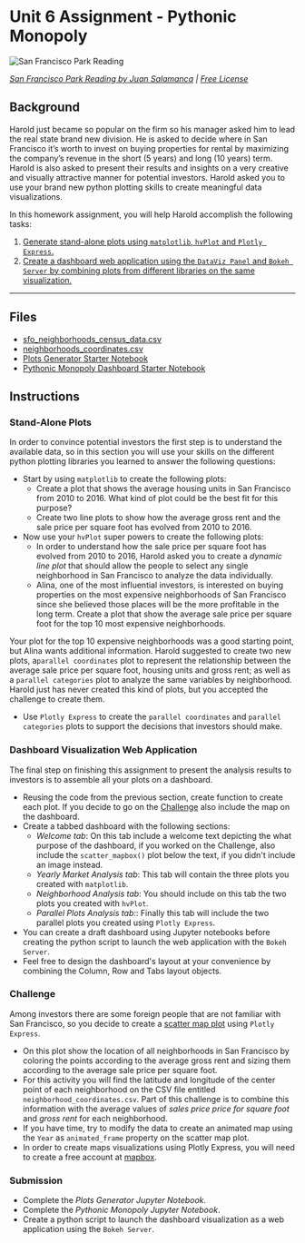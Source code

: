 # Unit 6 Assignment - Pythonic Monopoly

![San Francisco Park Reading](Images/san-francisco-park-reading.jpg)

*[San Francisco Park Reading by Juan Salamanca](https://www.pexels.com/photo/park-san-francisco-reading-61109/) | [Free License](https://www.pexels.com/photo-license/)*

## Background

Harold just became so popular on the firm so his manager asked him to lead the real state brand new division. He is asked to decide where in San Francisco it’s worth to invest on buying properties for rental by maximizing the company’s revenue in the short (5 years) and long (10 years) term. Harold is also asked to present their results and insights on a very creative and visually attractive manner for potential investors. Harold asked you to use your brand new python plotting skills to create meaningful data visualizations.

In this homework assignment, you will help Harold accomplish the following tasks:

1. [Generate stand-alone plots using `matplotlib`, `hvPlot` and `Plotly Express`.](#Stand-Alone-Plots)
2. [Create a dashboard web application using the `DataViz Panel` and `Bokeh Server` by combining plots from different libraries on the same visualization.](#Dashboard-Visualization-Web-Application)

---

## Files

* [sfo_neighborhoods_census_data.csv](../Data/sfo_neighborhoods_census_data.csv)
* [neighborhoods_coordinates.csv](../Data/neighborhoods_coordinates.csv)
* [Plots Generator Starter Notebook](Resources/plots_generator.ipynb)
* [Pythonic Monopoly Dashboard Starter Notebook](Resources/pythonic_monopoly_dashboard.ipynb)

## Instructions

### Stand-Alone Plots

In order to convince potential investors the first step is to understand the available data, so in this section you will use your skills on the different python plotting libraries you learned to answer the following questions:

* Start by using `matplotlib` to create the following plots:
  * Create a plot that shows the average housing units in San Francisco from 2010 to 2016. What kind of plot could be the best fit for this purpose?
  * Create two line plots to show how the average gross rent and the sale price per square foot has evolved from 2010 to 2016.
* Now use your `hvPlot` super powers to create the following plots:
  * In order to understand how the sale price per square foot has evolved from 2010 to 2016, Harold asked you to create a *dynamic line plot* that should allow the people to select any single neighborhood in San Francisco to analyze the data individually.
  * Alina, one of the most influential investors, is interested on buying properties on the most expensive neighborhoods of San Francisco since she believed those places will be the more profitable in the long term. Create a plot that show the average sale price per square foot for the top 10 most expensive neighborhoods.

Your plot for the top 10 expensive neighborhoods was a good starting point, but Alina wants additional information. Harold suggested to create two new plots, a`parallel coordinates` plot to represent the relationship between the average sale price per square foot, housing units and gross rent; as well as a `parallel categories` plot to analyze the same variables by neighborhood. Harold just has never created this kind of plots, but you accepted the challenge to create them.

* Use `Plotly Express` to create the `parallel coordinates` and `parallel categories` plots to support the decisions that investors should make.

### Dashboard Visualization Web Application

The final step on finishing this assignment to present the analysis results to investors is to assemble all your plots on a dashboard.

* Reusing the code from the previous section, create function to create each plot. If you decide to go on the [Challenge](#Challenge) also include the map on the dashboard.
* Create a tabbed dashboard with the following sections:
  * _Welcome tab_: On this tab include a welcome text depicting the what purpose of the dashboard, if you worked on the Challenge, also include the `scatter_mapbox()` plot below the text, if you didn't include an image instead.
  * _Yearly Market Analysis tab_: This tab will contain the three plots you created with `matplotlib`.
  * _Neighborhood Analysis tab_: You should include on this tab the two plots you created with `hvPlot`.
  * _Parallel Plots Analysis tab:_: Finally this tab will include the two parallel plots you created using `Plotly Express`.
* You can create a draft dashboard using Jupyter notebooks before creating the python script to launch the web application with the `Bokeh Server`.
* Feel free to design the dashboard's layout at your convenience by combining the Column, Row and Tabs layout objects.

### Challenge

Among investors there are some foreign people that are not familiar with San Francisco, so you decide to create a [scatter map plot](https://www.plotly.express/#Maps) using `Plotly Express`.

* On this plot show the location of all neighborhoods in San Francisco by coloring the points according to the average gross rent and sizing them according to the average sale price per square foot.
* For this activity you will find the latitude and longitude of the center point of each neighborhood on the CSV file entitled `neighborhood_coordinates.csv`. Part of this challenge is to combine this information with the average values of *sales price price for square foot* and *gross rent* for each neighborhood.
* If you have time, try to modify the data to create an animated map using the `Year` as `animated_frame` property on the scatter map plot.
* In order to create maps visualizations using Plotly Express, you will need to create a free account at [mapbox](https://www.mapbox.com/).

### Submission

* Complete the *Plots Generator Jupyter Notebook*.
* Complete the *Pythonic Monopoly Jupyter Notebook*.
* Create a python script to launch the dashboard visualization as a web application using the `Bokeh Server`.
